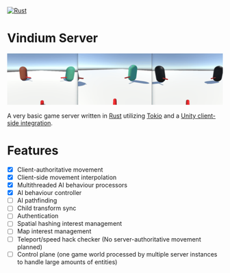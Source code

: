 [![Rust](https://github.com/Rikatemu/Vindium-Server/actions/workflows/rust.yml/badge.svg?branch=main&event=push)](https://github.com/Rikatemu/Vindium-Server/actions/workflows/rust.yml)
# Vindium Server

![Vindium](https://raw.githubusercontent.com/Rikatemu/Vindium-Unity/main/readme_img.gif)

A very basic game server written in [Rust](https://www.rust-lang.org/) utilizing [Tokio](https://tokio.rs/) and a [Unity client-side integration](https://github.com/Rikatemu/Vindium-Unity).

# Features
- [x] Client-authoritative movement
- [x] Client-side movement interpolation
- [x] Multithreaded AI behaviour processors
- [x] AI behaviour controller
- [ ] AI pathfinding
- [ ] Child transform sync
- [ ] Authentication
- [ ] Spatial hashing interest management
- [ ] Map interest management
- [ ] Teleport/speed hack checker (No server-authoritative movement planned)
- [ ] Control plane (one game world processed by multiple server instances to handle large amounts of entities)
